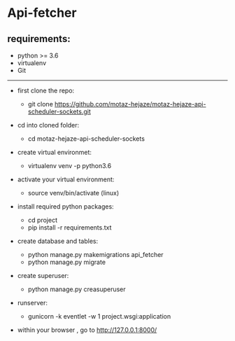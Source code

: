 # Api-fetcher

requirements:
-----------------
  - python >= 3.6
  - virtualenv
  - Git
------------------

* first clone the repo:
  - git clone https://github.com/motaz-hejaze/motaz-hejaze-api-scheduler-sockets.git


* cd into cloned folder:
  - cd motaz-hejaze-api-scheduler-sockets

* create virtual environmet:
  - virtualenv venv -p python3.6
  
* activate your virtual environment:
  - source venv/bin/activate (linux)

* install required python packages:
  - cd project
  - pip install -r requirements.txt

* create database and tables:
  - python manage.py makemigrations api_fetcher
  - python manage.py migrate

* create superuser:
  - python manage.py creasuperuser

* runserver:
  - gunicorn -k eventlet -w 1 project.wsgi:application

* within your browser , go to http://127.0.0.1:8000/
